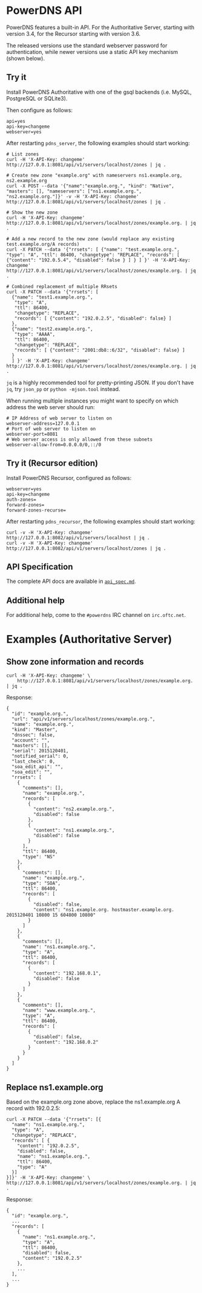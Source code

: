 PowerDNS API
============

PowerDNS features a built-in API. For the Authoritative Server, starting with
version 3.4, for the Recursor starting with version 3.6.

The released versions use the standard webserver password for authentication,
while newer versions use a static API key mechanism (shown below).

Try it
------

Install PowerDNS Authoritative with one of the gsql backends (i.e. MySQL,
PostgreSQL or SQLite3).

Then configure as follows:

    api=yes
    api-key=changeme
    webserver=yes


After restarting `pdns_server`, the following examples should start working:

    # List zones
    curl -H 'X-API-Key: changeme' http://127.0.0.1:8081/api/v1/servers/localhost/zones | jq .
    
    # Create new zone "example.org" with nameservers ns1.example.org, ns2.example.org
    curl -X POST --data '{"name":"example.org.", "kind": "Native", "masters": [], "nameservers": ["ns1.example.org.", "ns2.example.org."]}' -v -H 'X-API-Key: changeme' http://127.0.0.1:8081/api/v1/servers/localhost/zones | jq .
    
    # Show the new zone
    curl -H 'X-API-Key: changeme' http://127.0.0.1:8081/api/v1/servers/localhost/zones/example.org. | jq .
    
    # Add a new record to the new zone (would replace any existing test.example.org/A records)
    curl -X PATCH --data '{"rrsets": [ {"name": "test.example.org.", "type": "A", "ttl": 86400, "changetype": "REPLACE", "records": [ {"content": "192.0.5.4", "disabled": false } ] } ] }' -H 'X-API-Key: changeme' http://127.0.0.1:8081/api/v1/servers/localhost/zones/example.org. | jq .

    # Combined replacement of multiple RRsets
    curl -X PATCH --data '{"rrsets": [
      {"name": "test1.example.org.",
       "type": "A",
       "ttl": 86400,
       "changetype": "REPLACE",
       "records": [ {"content": "192.0.2.5", "disabled": false} ]
      },
      {"name": "test2.example.org.",
       "type": "AAAA",
       "ttl": 86400,
       "changetype": "REPLACE",
       "records": [ {"content": "2001:db8::6/32", "disabled": false} ]
      }
      ] }' -H 'X-API-Key: changeme' http://127.0.0.1:8081/api/v1/servers/localhost/zones/example.org. | jq .

`jq` is a highly recommended tool for pretty-printing JSON. If you don't have
`jq`, try `json_pp` or `python -mjson.tool` instead.

When running multiple instances you might want to specify on which address the web server should run:

    # IP Address of web server to listen on
    webserver-address=127.0.0.1
    # Port of web server to listen on
    webserver-port=8081
    # Web server access is only allowed from these subnets
    webserver-allow-from=0.0.0.0/0,::/0

Try it (Recursor edition)
-------------------------

Install PowerDNS Recursor, configured as follows:

    webserver=yes
    api-key=changeme
    auth-zones=
    forward-zones=
    forward-zones-recurse=


After restarting `pdns_recursor`, the following examples should start working:

    curl -v -H 'X-API-Key: changeme' http://127.0.0.1:8082/api/v1/servers/localhost | jq .
    curl -v -H 'X-API-Key: changeme' http://127.0.0.1:8082/api/v1/servers/localhost/zones | jq .


API Specification
-----------------

The complete API docs are available in [`api_spec.md`](http://doc.powerdns.com/md/httpapi/api_spec/).


Additional help
---------------

For additional help, come to the `#powerdns` IRC channel on `irc.oftc.net`.


Examples (Authoritative Server)
===============================

Show zone information and records
---------------------------------

    curl -H 'X-API-Key: changeme' \
        http://127.0.0.1:8081/api/v1/servers/localhost/zones/example.org. | jq .

Response:

    {
      "id": "example.org.",
      "url": "api/v1/servers/localhost/zones/example.org.",
      "name": "example.org.",
      "kind": "Master",
      "dnssec": false,
      "account": "",
      "masters": [],
      "serial": 2015120401,
      "notified_serial": 0,
      "last_check": 0,
      "soa_edit_api": "",
      "soa_edit": "",
      "rrsets": [
        {
          "comments": [],
          "name": "example.org.",
          "records": [
            {
              "content": "ns2.example.org.",
              "disabled": false
            },
            {
              "content": "ns1.example.org.",
              "disabled": false
            }
          ],
          "ttl": 86400,
          "type": "NS"
        },
        {
          "comments": [],
          "name": "example.org.",
          "type": "SOA",
          "ttl": 86400,
          "records": [
            {
              "disabled": false,
              "content": "ns1.example.org. hostmaster.example.org. 2015120401 10800 15 604800 10800"
            }
          ]
        },
        {
          "comments": [],
          "name": "ns1.example.org.",
          "type": "A",
          "ttl": 86400,
          "records": [
            {
              "content": "192.168.0.1",
              "disabled": false
            }
          ]
        },
        {
          "comments": [],
          "name": "www.example.org.",
          "type": "A",
          "ttl": 86400,
          "records": [
            {
              "disabled": false,
              "content": "192.168.0.2"
            }
          }
        }
      ]
    }


Replace ns1.example.org
-----------------------

Based on the example.org zone above, replace the ns1.example.org A record with
192.0.2.5:

    curl -X PATCH --data '{"rrsets": [{
      "name": "ns1.example.org.",
      "type": "A",
      "changetype": "REPLACE",
      "records": [ {
        "content": "192.0.2.5",
        "disabled": false,
        "name": "ns1.example.org.",
        "ttl": 86400,
        "type": "A"
      }]
    }]}' -H 'X-API-Key: changeme' \
    http://127.0.0.1:8081/api/v1/servers/localhost/zones/example.org. | jq .

Response:

    {
      "id": "example.org.",
      ...
      "records": [
        {
          "name": "ns1.example.org.",
          "type": "A",
          "ttl": 86400,
          "disabled": false,
          "content": "192.0.2.5"
        },
        ...
      ],
      ...
    }
